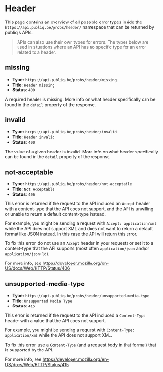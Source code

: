 # Header

This page contains an overview of all possible error types inside the `https://api.publiq.be/probs/header/` namespace that can be returned by publiq's APIs.

> APIs can also use their own types for errors. The types below are used in situations where an API has no specific type for an error related to a header.

## missing

-   **Type:** `https://api.publiq.be/probs/header/missing`
-   **Title**: `Header missing`
-   **Status**: `400`

A required header is missing. More info on what header specifically can be found in the `detail` property of the response.

## invalid

-   **Type:** `https://api.publiq.be/probs/header/invalid`
-   **Title**: `Header invalid`
-   **Status**: `400`

The value of a given header is invalid. More info on what header specifically can be found in the `detail` property of the response.

## not-acceptable

-   **Type:** `https://api.publiq.be/probs/header/not-acceptable`
-   **Title**: `Not Acceptable`
-   **Status**: `406`

This error is returned if the request to the API included an `Accept` header with a content-type that the API does not support, and the API is unwilling or unable to return a default content-type instead.

For example, you might be sending a request with `Accept: application/xml` while the API does not support XML and does not want to return a default format like JSON instead. In this case the API will return this error.

To fix this error, do not use an `Accept` header in your requests or set it to a content-type that the API supports (most often `application/json` and/or `application/json+ld`).

For more info, see https://developer.mozilla.org/en-US/docs/Web/HTTP/Status/406

## unsupported-media-type

-   **Type:** `https://api.publiq.be/probs/header/unsupported-media-type`
-   **Title**: `Unsupported Media Type`
-   **Status**: `415`

This error is returned if the request to the API included a `Content-Type` header with a value that the API does not support.

For example, you might be sending a request with `Content-Type: application/xml` while the API does not support XML.

To fix this error, use a `Content-Type` (and a request body in that format) that is supported by the API.

For more info, see https://developer.mozilla.org/en-US/docs/Web/HTTP/Status/415
